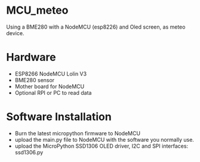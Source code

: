 # MCU_meteo
Using a BME280 with a NodeMCU (esp8226) and Oled screen, as meteo device.
# Hardware
* ESP8266 NodeMCU Lolin V3
* BME280 sensor
* Mother board for NodeMCU
* Optional RPI or PC to read data
# Software Installation
* Burn the latest micropython firmware to NodeMCU
* upload the main.py file to NodeMCU with the software you normally use.
* upload the MicroPython SSD1306 OLED driver, I2C and SPI interfaces: ssd1306.py

